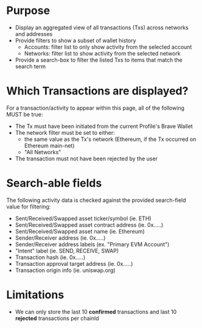 # Purpose
- Display an aggregated view of all transactions (Txs) across networks and addresses
- Provide filters to show a subset of wallet history
    - Accounts: filter list to only show activity from the selected account
    - Networks: filter list to show activity from the selected network
- Provide a search-box to filter the listed Txs to items that match the search term


# Which Transactions are displayed?
For a transaction/activity to appear within this page, all of the following MUST be true:
- The Tx must have been initiated from the current Profile's Brave Wallet
- The network filter must be set to either:
    - the same value as the Tx's network (Ethereum, if the Tx occurred on Ethereum main-net)
    - "All Networks"
- The transaction must not have been rejected by the user

# Search-able fields
The following activity data is checked against the provided search-field value for filtering:
- Sent/Received/Swapped asset ticker/symbol (ie. ETH)
- Sent/Received/Swapped asset contract address (ie. 0x.....)
- Sent/Received/Swapped asset name (ie. Ethereum)
- Sender/Receiver address (ie. 0x.....)
- Sender/Receiver address labels (ex. "Primary EVM Account")
- "Intent" label (ie. SEND, RECEIVE, SWAP)
- Transaction hash (ie. 0x.....)
- Transaction approval target address (ie. 0x.....)
- Transaction origin info (ie. uniswap.org)



# Limitations
- We can only store the last 10 **confirmed** transactions and last 10 **rejected** transactions per chainId